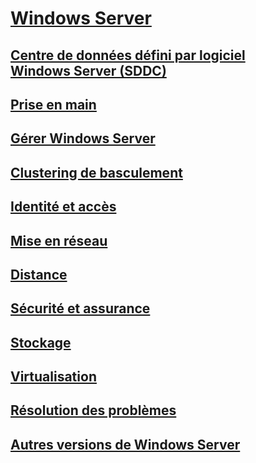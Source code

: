 # [Windows Server](windows-server.md)
## [Centre de données défini par logiciel Windows Server (SDDC)](sddc.md)
## [Prise en main](get-started/Server-Basics.md)
## [Gérer Windows Server](administration/manage-windows-server.md)
## [Clustering de basculement](failover-clustering/failover-clustering-overview.md)
## [Identité et accès](identity/Identity-and-Access.md)
## [Mise en réseau](networking/Networking.md)
## [Distance](remote/index.md)
## [Sécurité et assurance](security/security-and-assurance.md)
## [Stockage](storage/storage.md)
## [Virtualisation](virtualization/virtualization.md)
## [Résolution des problèmes](troubleshoot/windows-server-support-solutions.md)
## [Autres versions de Windows Server](windows-server-versions.md)